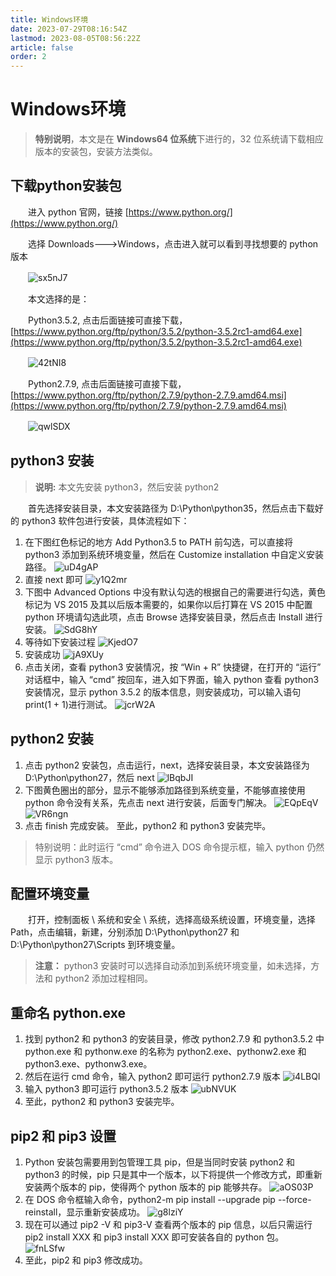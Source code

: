 ```yaml
---
title: Windows环境
date: 2023-07-29T08:16:54Z
lastmod: 2023-08-05T08:56:22Z
article: false
order: 2
---
```


# Windows环境

> **特别说明**，本文是在 **Windows64 位系统**下进行的，32 位系统请下载相应版本的安装包，安装方法类似。

## 下载python安装包

　　进入 python 官网，链接 [https://www.python.org/](https://www.python.org/)

　　选择 Downloads--->Windows，点击进入就可以看到寻找想要的 python 版本

　　​![sx5nJ7](assets/net-img-sx5nJ7-20230730161648-rw66agm.png)​

　　本文选择的是：

　　Python3.5.2, 点击后面链接可直接下载，[https://www.python.org/ftp/python/3.5.2/python-3.5.2rc1-amd64.exe](https://www.python.org/ftp/python/3.5.2/python-3.5.2rc1-amd64.exe)

　　![42tNI8](assets/net-img-42tNI8-20230730161648-8jzckpu.png)

　　Python2.7.9, 点击后面链接可直接下载，[https://www.python.org/ftp/python/2.7.9/python-2.7.9.amd64.msi](https://www.python.org/ftp/python/2.7.9/python-2.7.9.amd64.msi)

　　![qwlSDX](assets/net-img-qwlSDX-20230730161648-clcicfp.png)

## python3 安装

> **说明:** 本文先安装 python3，然后安装 python2

　　首先选择安装目录，本文安装路径为 D:\Python\python35，然后点击下载好的 python3 软件包进行安装，具体流程如下：

1. 在下图红色标记的地方 Add Python3.5 to PATH 前勾选，可以直接将 python3 添加到系统环境变量，然后在 Customize installation 中自定义安装路径。
   ![uD4gAP](assets/net-img-uD4gAP-20230730161648-9j1x9y8.png)
2. 直接 next 即可
   ![y1Q2mr](assets/net-img-y1Q2mr-20230730161648-zptf9ch.png)
3. 下图中 Advanced Options 中没有默认勾选的根据自己的需要进行勾选，黄色标记为 VS 2015 及其以后版本需要的，如果你以后打算在 VS 2015 中配置 python 环境请勾选此项，点击 Browse 选择安装目录，然后点击 Install 进行安装。
   ![SdG8hY](assets/net-img-SdG8hY-20230730161648-m7a2axc.png)
4. 等待如下安装过程
   ![KjedO7](assets/net-img-KjedO7-20230730161649-29nyzyd.png)
5. 安装成功
   ![jA9XUy](assets/net-img-jA9XUy-20230730161649-hs3nmho.png)
6. 点击关闭，查看 python3 安装情况，按 “Win + R” 快捷键，在打开的 “运行” 对话框中，输入 “cmd” 按回车，进入如下界面，输入 python 查看 python3 安装情况，显示 python 3.5.2 的版本信息，则安装成功，可以输入语句 print(1 + 1)进行测试。
   ![jcrW2A](assets/net-img-jcrW2A-20230730161649-67j6bbh.png)

## python2 安装

1. 点击 python2 安装包，点击运行，next，选择安装目录，本文安装路径为 D:\Python\python27，然后 next
   ![lBqbJI](assets/net-img-lBqbJI-20230730161649-nwea90d.png)
2. 下图黄色圈出的部分，显示不能够添加路径到系统变量，不能够直接使用 python 命令没有关系，先点击 next 进行安装，后面专门解决。
   ![EQpEqV](assets/net-img-EQpEqV-20230730161649-02oyrts.png)
   ![VR6ngn](assets/net-img-VR6ngn-20230730161649-hcoqke9.png)
3. 点击 finish 完成安装。
   至此，python2 和 python3 安装完毕。

> 特别说明：此时运行 “cmd” 命令进入 DOS 命令提示框，输入 python 仍然显示 python3 版本。

## 配置环境变量

　　打开，控制面板 \ 系统和安全 \ 系统，选择高级系统设置，环境变量，选择 Path，点击编辑，新建，分别添加 D:\Python\python27 和 D:\Python\python27\Scripts 到环境变量。

> **注意：** python3 安装时可以选择自动添加到系统环境变量，如未选择，方法和 python2 添加过程相同。

## 重命名 python.exe

1. 找到 python2 和 python3 的安装目录，修改 python2.7.9 和 python3.5.2 中 python.exe 和 pythonw.exe 的名称为 python2.exe、pythonw2.exe 和 python3.exe、pythonw3.exe。
2. 然后在运行 cmd 命令，输入 python2 即可运行 python2.7.9 版本
   ![i4LBQl](assets/net-img-i4LBQl-20230730161649-amqvbpf.png)
3. 输入 python3 即可运行 python3.5.2 版本
   ![ubNVUK](assets/net-img-ubNVUK-20230730161649-o3rwxb4.png)
4. 至此，python2 和 python3 安装完毕。

## pip2 和 pip3 设置

1. Python 安装包需要用到包管理工具 pip，但是当同时安装 python2 和 python3 的时候，pip 只是其中一个版本，以下将提供一个修改方式，即重新安装两个版本的 pip，使得两个 python 版本的 pip 能够共存。
   ![aOS03P](assets/net-img-aOS03P-20230730161649-og6n8ks.png)
2. 在 DOS 命令框输入命令，python2-m pip install --upgrade pip --force-reinstall，显示重新安装成功。
   ![g8lziY](assets/net-img-g8lziY-20230730161649-126efov.png)
3. 现在可以通过 pip2 -V 和 pip3-V 查看两个版本的 pip 信息，以后只需运行 pip2 install XXX 和 pip3 install XXX 即可安装各自的 python 包。
   ![fnLSfw](assets/net-img-fnLSfw-20230730161649-5cue356.png)
4. 至此，pip2 和 pip3 修改成功。

